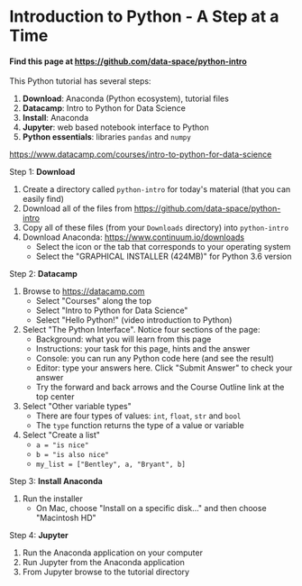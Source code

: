 # Introduction to Python - A Step at a Time

#### Find this page at https://github.com/data-space/python-intro

This Python tutorial has several steps:

1. __Download__: Anaconda (Python ecosystem), tutorial files
1. __Datacamp__: Intro to Python for Data Science
1. __Install__: Anaconda 
1. __Jupyter__: web based notebook interface to Python
1. __Python essentials__: libraries `pandas` and `numpy`

https://www.datacamp.com/courses/intro-to-python-for-data-science

Step 1: __Download__

1. Create a directory called `python-intro` for today's material (that you can easily find)
1. Download all of the files from https://github.com/data-space/python-intro 
1. Copy all of these files (from your `Downloads` directory) into `python-intro`
1. Download Anaconda: https://www.continuum.io/downloads
    - Select the icon or the tab that corresponds to your operating system 
    - Select the "GRAPHICAL INSTALLER (424MB)" for Python 3.6 version
    
Step 2: __Datacamp__

1. Browse to https://datacamp.com
    - Select "Courses" along the top 
    - Select "Intro to Python for Data Science"
    - Select "Hello Python!" (video introduction to Python)
1. Select "The Python Interface". Notice four sections of the page:
    - Background: what you will learn from this page
    - Instructions: your task for this page, hints and the answer
    - Console: you can run any Python code here (and see the result)
    - Editor: type your answers here. Click "Submit Answer" to check your answer
    - Try the forward and back arrows and the Course Outline link at the top center 
1. Select "Other variable types"
    - There are four types of values: `int`, `float`, `str` and `bool`
    - The `type` function returns the type of a value or variable
1. Select "Create a list"
    - ```a = "is nice"```
    - ```b = "is also nice"```
    - ```my_list = ["Bentley", a, "Bryant", b]```

Step 3: __Install Anaconda__ 

1. Run the installer
    - On Mac, choose "Install on a specific disk..." and then choose "Macintosh HD"
    
Step 4: __Jupyter__

1. Run the Anaconda application on your computer
1. Run Jupyter from the Anaconda application
1. From Jupyter browse to the tutorial directory

